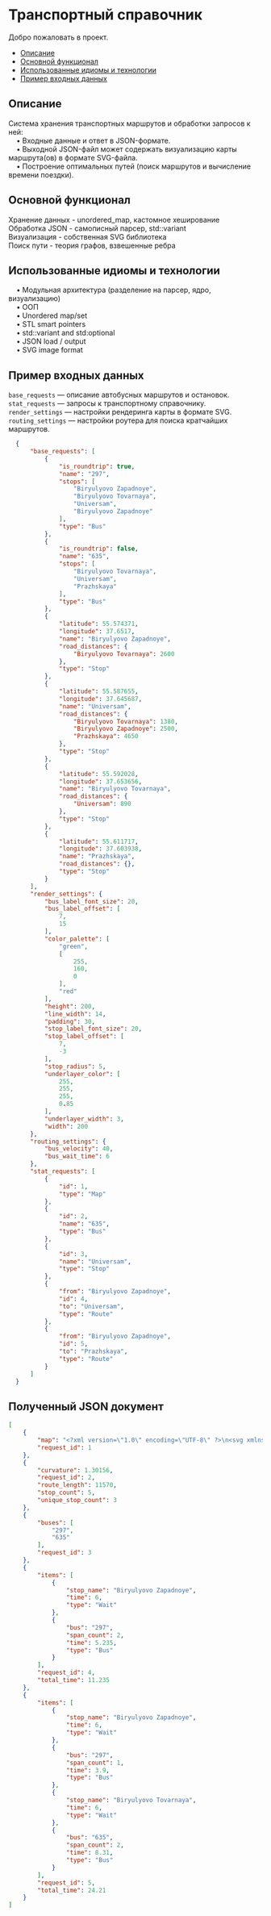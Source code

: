 # Транспортный справочник

Добро пожаловать в проект.

- [Описание](#описание)
- [Основной функционал](#основной-функционал)
- [Использованные идиомы и технологии](#использованные-идиомы-и-технологии)
- [Пример входных данных](#пример-входных-данных)

## Описание

Система хранения транспортных маршрутов и обработки запросов к ней:  
 &nbsp; &nbsp; • Входные данные и ответ в JSON-формате.  
 &nbsp; &nbsp; • Выходной JSON-файл может содержать визуализацию карты маршрута(ов) в формате SVG-файла.  
 &nbsp; &nbsp; • Построение оптимальных путей (поиск маршрутов и вычисление времени поездки).  

## Основной функционал

Хранение данных	-	unordered_map, кастомное хеширование  
Обработка JSON	-	самописный парсер, std::variant  
Визуализация	-	собственная SVG библиотека  
Поиск пути	-	теория графов, взвешенные ребра  

## Использованные идиомы и технологии
&nbsp; &nbsp; • Модульная архитектура (разделение на парсер, ядро, визуализацию)  
&nbsp; &nbsp; • ООП  
&nbsp; &nbsp; • Unordered map/set  
&nbsp; &nbsp; • STL smart pointers  
&nbsp; &nbsp; • std::variant and std:optional  
&nbsp; &nbsp; • JSON load / output  
&nbsp; &nbsp; • SVG image format    

## Пример входных данных

`base_requests` — описание автобусных маршрутов и остановок.  
`stat_requests` — запросы к транспортному справочнику.  
`render_settings` — настройки рендеринга карты в формате SVG.  
`routing_settings` — настройки роутера для поиска кратчайших маршрутов.  

```json
  {
      "base_requests": [
          {
              "is_roundtrip": true,
              "name": "297",
              "stops": [
                  "Biryulyovo Zapadnoye",
                  "Biryulyovo Tovarnaya",
                  "Universam",
                  "Biryulyovo Zapadnoye"
              ],
              "type": "Bus"
          },
          {
              "is_roundtrip": false,
              "name": "635",
              "stops": [
                  "Biryulyovo Tovarnaya",
                  "Universam",
                  "Prazhskaya"
              ],
              "type": "Bus"
          },
          {
              "latitude": 55.574371,
              "longitude": 37.6517,
              "name": "Biryulyovo Zapadnoye",
              "road_distances": {
                  "Biryulyovo Tovarnaya": 2600
              },
              "type": "Stop"
          },
          {
              "latitude": 55.587655,
              "longitude": 37.645687,
              "name": "Universam",
              "road_distances": {
                  "Biryulyovo Tovarnaya": 1380,
                  "Biryulyovo Zapadnoye": 2500,
                  "Prazhskaya": 4650
              },
              "type": "Stop"
          },
          {
              "latitude": 55.592028,
              "longitude": 37.653656,
              "name": "Biryulyovo Tovarnaya",
              "road_distances": {
                  "Universam": 890
              },
              "type": "Stop"
          },
          {
              "latitude": 55.611717,
              "longitude": 37.603938,
              "name": "Prazhskaya",
              "road_distances": {},
              "type": "Stop"
          }
      ],
      "render_settings": {
          "bus_label_font_size": 20,
          "bus_label_offset": [
              7,
              15
          ],
          "color_palette": [
              "green",
              [
                  255,
                  160,
                  0
              ],
              "red"
          ],
          "height": 200,
          "line_width": 14,
          "padding": 30,
          "stop_label_font_size": 20,
          "stop_label_offset": [
              7,
              -3
          ],
          "stop_radius": 5,
          "underlayer_color": [
              255,
              255,
              255,
              0.85
          ],
          "underlayer_width": 3,
          "width": 200
      },
      "routing_settings": {
          "bus_velocity": 40,
          "bus_wait_time": 6
      },
      "stat_requests": [
          {
              "id": 1, 
              "type": "Map"
          },
          {
              "id": 2,
              "name": "635",
              "type": "Bus"
          },
          {
              "id": 3,
              "name": "Universam",
              "type": "Stop"
          },
          {
              "from": "Biryulyovo Zapadnoye",
              "id": 4,
              "to": "Universam",
              "type": "Route"
          },
          {
              "from": "Biryulyovo Zapadnoye",
              "id": 5,
              "to": "Prazhskaya",
              "type": "Route"
          }
      ]
  }
```

## Полученный JSON документ

``` json
[
    {
        "map": "<?xml version=\"1.0\" encoding=\"UTF-8\" ?>\n<svg xmlns=\"http://www.w3.org/2000/svg\" version=\"1.1\">\n<polyline points=\"164.492,135.162 170,85.4419 147.56,97.7557 164.492,135.162\" fill=\"none\" stroke=\"green\" stroke-width=\"14\" stroke-linecap=\"round\" stroke-linejoin=\"round\" />\n<polyline points=\"170,85.4419 147.56,97.7557 30,30 147.56,97.7557 170,85.4419\" fill=\"none\" stroke=\"rgb(255,160,0)\" stroke-width=\"14\" stroke-linecap=\"round\" stroke-linejoin=\"round\" />\n<text fill=\"rgba(255,255,255,0.85)\" stroke=\"rgba(255,255,255,0.85)\" stroke-width=\"3\" stroke-linecap=\"round\" stroke-linejoin=\"round\" x=\"164.492\" y=\"135.162\" dx=\"7\" dy=\"15\" font-size=\"20\" font-family=\"Verdana\" font-weight=\"bold\">297</text>\n<text fill=\"green\" x=\"164.492\" y=\"135.162\" dx=\"7\" dy=\"15\" font-size=\"20\" font-family=\"Verdana\" font-weight=\"bold\">297</text>\n<text fill=\"rgba(255,255,255,0.85)\" stroke=\"rgba(255,255,255,0.85)\" stroke-width=\"3\" stroke-linecap=\"round\" stroke-linejoin=\"round\" x=\"170\" y=\"85.4419\" dx=\"7\" dy=\"15\" font-size=\"20\" font-family=\"Verdana\" font-weight=\"bold\">635</text>\n<text fill=\"rgb(255,160,0)\" x=\"170\" y=\"85.4419\" dx=\"7\" dy=\"15\" font-size=\"20\" font-family=\"Verdana\" font-weight=\"bold\">635</text>\n<text fill=\"rgba(255,255,255,0.85)\" stroke=\"rgba(255,255,255,0.85)\" stroke-width=\"3\" stroke-linecap=\"round\" stroke-linejoin=\"round\" x=\"30\" y=\"30\" dx=\"7\" dy=\"15\" font-size=\"20\" font-family=\"Verdana\" font-weight=\"bold\">635</text>\n<text fill=\"rgb(255,160,0)\" x=\"30\" y=\"30\" dx=\"7\" dy=\"15\" font-size=\"20\" font-family=\"Verdana\" font-weight=\"bold\">635</text>\n<circle cx=\"170\" cy=\"85.4419\" r=\"5\" fill=\"white\"/>\n<circle cx=\"164.492\" cy=\"135.162\" r=\"5\" fill=\"white\"/>\n<circle cx=\"30\" cy=\"30\" r=\"5\" fill=\"white\"/>\n<circle cx=\"147.56\" cy=\"97.7557\" r=\"5\" fill=\"white\"/>\n<text fill=\"rgba(255,255,255,0.85)\" stroke=\"rgba(255,255,255,0.85)\" stroke-width=\"3\" stroke-linecap=\"round\" stroke-linejoin=\"round\" x=\"170\" y=\"85.4419\" dx=\"7\" dy=\"-3\" font-size=\"20\" font-family=\"Verdana\">Biryulyovo Tovarnaya</text>\n<text fill=\"black\" x=\"170\" y=\"85.4419\" dx=\"7\" dy=\"-3\" font-size=\"20\" font-family=\"Verdana\">Biryulyovo Tovarnaya</text>\n<text fill=\"rgba(255,255,255,0.85)\" stroke=\"rgba(255,255,255,0.85)\" stroke-width=\"3\" stroke-linecap=\"round\" stroke-linejoin=\"round\" x=\"164.492\" y=\"135.162\" dx=\"7\" dy=\"-3\" font-size=\"20\" font-family=\"Verdana\">Biryulyovo Zapadnoye</text>\n<text fill=\"black\" x=\"164.492\" y=\"135.162\" dx=\"7\" dy=\"-3\" font-size=\"20\" font-family=\"Verdana\">Biryulyovo Zapadnoye</text>\n<text fill=\"rgba(255,255,255,0.85)\" stroke=\"rgba(255,255,255,0.85)\" stroke-width=\"3\" stroke-linecap=\"round\" stroke-linejoin=\"round\" x=\"30\" y=\"30\" dx=\"7\" dy=\"-3\" font-size=\"20\" font-family=\"Verdana\">Prazhskaya</text>\n<text fill=\"black\" x=\"30\" y=\"30\" dx=\"7\" dy=\"-3\" font-size=\"20\" font-family=\"Verdana\">Prazhskaya</text>\n<text fill=\"rgba(255,255,255,0.85)\" stroke=\"rgba(255,255,255,0.85)\" stroke-width=\"3\" stroke-linecap=\"round\" stroke-linejoin=\"round\" x=\"147.56\" y=\"97.7557\" dx=\"7\" dy=\"-3\" font-size=\"20\" font-family=\"Verdana\">Universam</text>\n<text fill=\"black\" x=\"147.56\" y=\"97.7557\" dx=\"7\" dy=\"-3\" font-size=\"20\" font-family=\"Verdana\">Universam</text>\n</svg>\n",
        "request_id": 1
    },
    {
        "curvature": 1.30156,
        "request_id": 2,
        "route_length": 11570,
        "stop_count": 5,
        "unique_stop_count": 3
    },
    {
        "buses": [
            "297",
            "635"
        ],
        "request_id": 3
    },
    {
        "items": [
            {
                "stop_name": "Biryulyovo Zapadnoye",
                "time": 6,
                "type": "Wait"
            },
            {
                "bus": "297",
                "span_count": 2,
                "time": 5.235,
                "type": "Bus"
            }
        ],
        "request_id": 4,
        "total_time": 11.235
    },
    {
        "items": [
            {
                "stop_name": "Biryulyovo Zapadnoye",
                "time": 6,
                "type": "Wait"
            },
            {
                "bus": "297",
                "span_count": 1,
                "time": 3.9,
                "type": "Bus"
            },
            {
                "stop_name": "Biryulyovo Tovarnaya",
                "time": 6,
                "type": "Wait"
            },
            {
                "bus": "635",
                "span_count": 2,
                "time": 8.31,
                "type": "Bus"
            }
        ],
        "request_id": 5,
        "total_time": 24.21
    }
]
```
